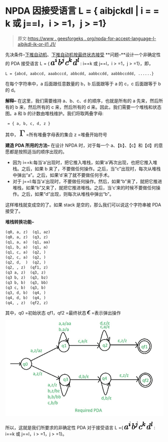 # NPDA 因接受语言 L = { aibjckdl | i = = k 或 j==l，i > =1，j > =1}

> 原文:[https://www . geesforgeks . org/npda-for-accept-language-l-aibjkdl-ik-or-jl1 J1/](https://www.geeksforgeeks.org/npda-for-accepting-the-language-l-aibjckdl-ik-or-jli1j1/)

先决条件–[下推自动机](https://www.geeksforgeeks.org/theory-of-computation-pushdown-automata/)、[下推自动机按最终状态接受](https://www.geeksforgeeks.org/pushdown-automata-acceptance-final-state/)
**问题–**设计一个非确定性的 PDA 接受语言 L = { ![a^i](img/a2635d096f7294b53476039712d0b289.png "Rendered by QuickLaTeX.com") ![b^j](img/d8ac1cb720617575c7a98c844c689372.png "Rendered by QuickLaTeX.com") ![c^k](img/561cd701108f8c39432baa1fcf5bb53f.png "Rendered by QuickLaTeX.com") ![d^l](img/a583bfc098bd48eb23f6f67efcf025b6.png "Rendered by QuickLaTeX.com") : i==k 或 j==l，i > =1，j > =1}，即，

```
L = {abcd, aabccd, aaabcccd, abbcdd, aabbccdd, aabbbccddd, ......} 
```

在每个字符串中，a 后面跟任意数量的 b，b 后面跟等于 a 的 c，c 后面跟等于 b 的 d。

**解释–**
在这里，我们需要维持 a、b、c、d 的顺序，也就是所有的 a 先来，然后所有的 b 来，然后所有的 c 来，然后所有的 d 来。因此，我们需要一个堆栈和状态图。a 和 b 的计数由堆栈维护。我们将取两叠字母:

```
 = { a, b, c, d, z } 
```

其中，
![\Gamma](img/7227a362929bad8def3d7ea099742850.png "Rendered by QuickLaTeX.com") =所有堆叠字母表的集合
z =堆叠开始符号

**建造 PDA 所用的方法–**
在设计 NPDA 时，对于每一个 a、【b】、【c】和【d】的意愿都是按照适当的顺序出现的。

*   因为 i==k:每当‘a’出现时，把它推入堆栈，如果‘a’再次出现，也把它推入堆栈。之后，如果 b 来了，不要做任何操作。之后，当“c”出现时，每次从堆栈中弹出“a”。之后，如果‘d’来了就不要做任何手术。
*   对于 j==l:每当‘a’出现时，不要做任何操作。然后，如果“b”来了，就把它推进堆栈，如果“b”又来了，就把它推进堆栈。之后，当‘c’来的时候不要做任何操作。之后，如果“d”出现，则每次从堆栈中弹出“b”。

这样堆栈就变成空的了。如果 stack 是空的，那么我们可以说这个字符串被 PDA 接受了。

**堆栈转换功能–**

```
(q0, a, z)  (q1, az)
(q0, a, z)  (q3, z)
(q1, a, a)  (q1, aa)
(q1, b, a)  (q1, a)
(q1, c, a)  (q2, ) 
(q2, c, a)  (q2, ) 
(q2, d,  )  (q2, ) 
(q2, , z)  (qf1, z)   
(q3 a, z)  (q3, z)
(q3 b, z)  (q3, bz)
(q3 b, b)  (q3, bb)
(q3 c, b)  (q3, b)
(q3, d, b)  (q4, ) 
(q4, d, b)  (q4, ) 
(q4, , z)  (qf2, z)   

```

其中，q0 =初始状态
qf1，qf2 =最终状态
![\epsilon](img/9e0d0faaeb36399f71c3ccdd6c2b69d0.png "Rendered by QuickLaTeX.com") =表示弹出操作

![](img/4d12c3519c1d931960b4c3e1b7b4866a.png)

所以，这就是我们所要求的非确定性 PDA 对于接受语言 L ={ ![a^i](img/a2635d096f7294b53476039712d0b289.png "Rendered by QuickLaTeX.com") ![b^j](img/d8ac1cb720617575c7a98c844c689372.png "Rendered by QuickLaTeX.com") ![c^k](img/561cd701108f8c39432baa1fcf5bb53f.png "Rendered by QuickLaTeX.com") ![d^l](img/a583bfc098bd48eb23f6f67efcf025b6.png "Rendered by QuickLaTeX.com") : i==k 或 j==l，i > =1，j > =1}。